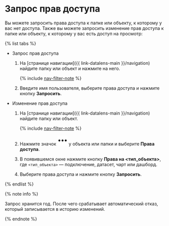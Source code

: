 # Запрос прав доступа

Вы можете запросить права доступа к папке или объекту, к которому у вас нет доступа.
Также вы можете запросить изменение прав доступа к папке или объекту, к которому у вас есть доступ на просмотр:

{% list tabs %}

- Запрос прав доступа

  1. На [странице навигации]({{ link-datalens-main }}/navigation) найдите папку или объект и нажмите на него.

     {% include [nav-filter-note](../../../_includes/datalens/datalens-nav-filter-note.md) %}

  1. Введите имя пользователя, выберите права доступа и нажмите кнопку **Запросить**.

- Изменение прав доступа

  1. На [странице навигации]({{ link-datalens-main }}/navigation) найдите папку или объект.

     {% include [nav-filter-note](../../../_includes/datalens/datalens-nav-filter-note.md) %}

  1. Нажмите значок ![image](../../../_assets/console-icons/ellipsis.svg) у объекта или папки и выберите **Права доступа**.
  1. В появившемся окне нажмите кнопку **Права на <тип_объекта>**, где `<тип_объекта>` — подключение, датасет, чарт или дашборд.
  1. Выберите права доступа и нажмите кнопку **Запросить**.

{% endlist %}

{% note info %}


Запрос хранится год. После чего срабатывает автоматический отказ, который записывается в историю изменений.


{% endnote %}
